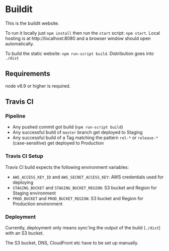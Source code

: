 # Buildit

This is the buildit website.

To run it locally just `npm install` then run the `start` script: `npm start`. Local hosting is at http://localhost:8080 and a browser window should open automatically.

To build the static website: `npm run-script build`. Distribution goes into `./dist`

## Requirements

node v6.9 or higher is required.


## Travis CI

### Pipeline

- Any pushed commit got build (`npm run-script build`)
- Any successful build of `master` branch get deployed to Staging
- Any successful build of a Tag  matching the pattern `rel-*` or `release-*` (case-sensitive) get deployed to Production

### Travis CI Setup

Travis CI build expects the following environment variables:

- `AWS_ACCESS_KEY_ID` and `AWS_SECRET_ACCESS_KEY`: AWS credentials used for deploying
- `STAGING_BUCKET` and `STAGING_BUCKET_REGION`: S3 bucket and Region for Staging environment
- `PROD_BUCKET` and `PROD_BUCKET_REGION`: S3 bucket and Region for Production environment


### Deployment

Currently, deployment only means sync'ing the output of the build (`./dist`) with an S3 bucket.

The S3 bucket, DNS, CloudFront etc have to be set up manually.
